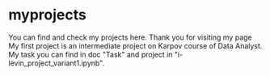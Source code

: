# myprojects
You can find and check my projects here. Thank you for visiting my page
My first project is an intermediate project on Karpov course of Data Analyst. My task you can find in doc "Task" and project in "i-levin_project_variant1.ipynb". 
